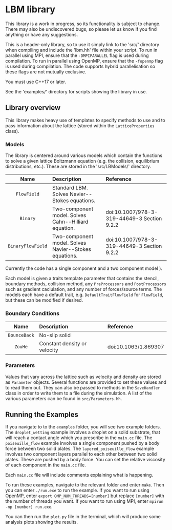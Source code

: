 # LBM library

This library is a work in progress, so its functionality is subject to change. There may also be undiscovered bugs, so please let us know if you find anything or have any suggestions.

This is a header-only library, so to use it simply link to the 'src/' directory when compiling and include the 'lbm.hh' file within your script.
To run in parallel using MPI, ensure that the `-DMPIPARALLEL` flag is used during compilation. To run in parallel using OpenMP, ensure that the `-fopenmp` flag is used during compilation. The code supports hybrid parallelisation so these flags are not mutually exclusive.

You must use C++17 or later.

See the 'examples/' directory for scripts showing the library in use.

## Library overview

This library makes heavy use of templates to specify methods to use and to pass information about the lattice (stored within the `LatticeProperties` class).

### Models
The library is centered around various models which contain the functions to solve a given lattice Boltzmann equation (e.g. the collision, equilibrium distributions, etc.).
These are stored in the 'src/LBModels/' directory.

| Name | Description | Reference |
|:---:|:-------|:----|
|`FlowField`      | Standard LBM. Solves Navier--Stokes equations. | |
|`Binary`         | Two-component model. Solves Cahn--Hilliard equation. | doi:10.1007/978-3-319-44649-3 Section 9.2.2 |
|`BinaryFlowField`| Two-component model. Solves Navier--Stokes equations. | doi:10.1007/978-3-319-44649-3 Section 9.2.2 |

Currently the code has a single component and a two component model ).

Each model is given a traits template parameter that contains the stencil, boundary methods, collision method, any `PreProcessors` and `PostProcessors` such as gradient caclulation, and any number of forces/source terms.
The models each have a default trait, e.g. `DefaultTraitFlowField` for `FlowField`, but these can be modified if desired.

### Boundary Conditions
| Name | Description | Reference |
|:---:|:-------|:----|
|`BounceBack`| No-slip solid | |
|`ZouHe`| Constant density or velocity | doi:10.1063/1.869307 |

### Parameters
Values that vary across the lattice such as velocity and density are stored as `Parameter` objects.
Several functions are provided to set these values and to read them out.
They can also be passed to methods in the `SaveHandler` class in order to write them to a file during the simulation.
A list of the various parameters can be found in `src/Parameters.hh`.

## Running the Examples

If you navigate to to the `examples` folder, you will see two example folders. 
The `droplet_wetting` example involves a droplet on a solid substrate, that will reach a contact angle which you prescribe in the `main.cc` file.
The `poiseuille_flow` example involves a single component pushed by a body force between two solid plates.
The `layered_poiseuille_flow` example involves two component layers parallel to each other between two solid plates. These are pushed by a body force. You can set the relative viscosity of each component in the `main.cc` file.

Each `main.cc` file will include comments explaining what is happening.

To run these examples, navigate to the relevant folder and enter `make`. Then you can enter `./run.exe` to run the example. If you want to run using OpenMP, enter `export OMP_NUM_THREADS=[number]` but replace `[number]` with the number of threads you want. If you want to run using MPI, enter `mpirun -np [number] run.exe`.

You can then run the `plot.py` file in the terminal, which will produce some analysis plots showing the results.
